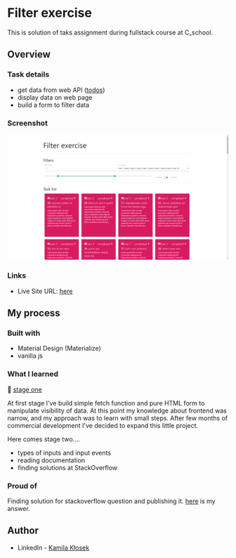 # Filter exercise

This is solution of taks assignment during fullstack course at C_school. 

## Overview

### Task details
- get data from web API ([todos](https://jsonplaceholder.typicode.com/todos))
- display data on web page
- build a form to filter data

### Screenshot

![](screenshot.png)

### Links

- Live Site URL: [here](https://kamquoss.github.io/filter-exercise/)

## My process

### Built with

- Material Design (Materialize)
- vanilla js

### What I learned

:construction_worker:
[stage one](https://github.com/KamQuoss/filter-exercise/commit/4e0cf5e5cb9a38d5d1e68323265f91cad3891665)

At first stage I've build simple fetch function and pure HTML form to manipulate visibility of data. At this point my knowledge about frontend was narrow, and my approach was to learn with small steps. After few months of commercial development I've decided to expand this little project. 

Here comes stage two....
- types of inputs and input events
- reading documentation
- finding solutions at StackOverflow

### Proud of
Finding solution for stackoverflow question and publishing it.
[here](https://stackoverflow.com/questions/50051540/materialize-dropdown-options/68602124#68602124) is my answer. 

## Author

- LinkedIn - [Kamila Kłosek](https://www.linkedin.com/in/kamila-k%C5%82osek-b16b08a7/)